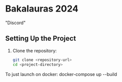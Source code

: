 # Bakalauras 2024
 "Discord"
## Setting Up the Project

1. Clone the repository:
   ```bash
   git clone <repository-url>
   cd <project-directory>


To just launch on docker:
docker-compose up --build
